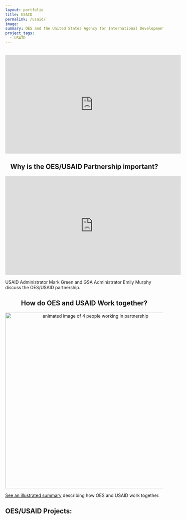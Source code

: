 ```yaml
---
layout: portfolio
title: USAID
permalink: /usaid/
image:
summary: OES and the United States Agency for International Development (USAID) have partnered to apply and test evidenced-based insights from behavioral science to critical development challenges in Global Health.
project_tags:
  - USAID
---
```

<br/>
<section>
	<center>
		<iframe width="560" height="315" src="https://www.youtube.com/embed/JcOg-4C56ag" frameborder="0" allow="autoplay; encrypted-media" allowfullscreen></iframe>
	</center>
</section>

<section>
	<center>
		<h2>Why is the OES/USAID Partnership important?</h2>
		<iframe width="560" height="315" src="https://www.youtube.com/embed/d00vuBcA1y4" frameborder="0" allow="autoplay; encrypted-media" allowfullscreen></iframe>
	</center>
	<p>USAID Administrator Mark Green and GSA Administrator Emily Murphy discuss the OES/USAID partnership.</p>
</section>

<section>
	<center>
		<h2>How do OES and USAID Work together?</h2>
		<img src="/assets/img/project-images/partnership.gif" width="560" alt="animated image of 4 people working in partnership"> 
	</center>
	<p><a href="https://docs.google.com/document/d/1BRldGYtHlL6-_wFhYXS1G3fwv1tudS3ORAh8Gt7j35g/">See an illustrated summary</a> describing how OES and USAID work together.</p>
</section>

<h2>OES/USAID Projects:</h2>





